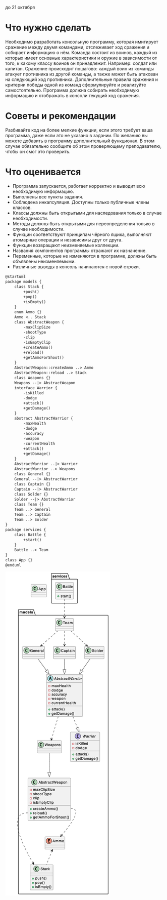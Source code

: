 до 21 октября

# Что нужно сделать
Необходимо разработать консольную программу, которая имитирует сражение между двумя командами, отслеживает ход сражения и собирает информацию о нём.
Команда состоит из воинов, каждый из которых имеет основные характеристики и оружие в зависимости от того, к какому классу воинов он принадлежит. Например: солдат или капитан.
Сражение происходит пошагово: каждый воин из команды атакует противника из другой команды, а также может быть атакован на следующий ход противника.
Дополнительные правила сражения и критерии победы одной из команд сформулируйте и реализуйте самостоятельно. Программа должна собирать необходимую информацию и отображать в консоли текущий ход сражения.

# Советы и рекомендации
Разбивайте код на более мелкие функции, если этого требует ваша программа, даже если это не указано в задании.
По желанию вы можете добавить в программу дополнительный функционал. В этом случае обязательно сообщите об этом проверяющему преподавателю, чтобы он смог это проверить.

# Что оценивается
* Программа запускается, работает корректно и выводит всю необходимую информацию.
* Выполнены все пункты задания.
* Соблюдена инкапсуляция. Доступны только публичные члены классов.
* Классы должны быть открытыми для наследования только в случае необходимости.
* Методы должны быть открытыми для переопределения только в случае необходимости.
* Функции соответствуют принципам чёрного ящика, выполняют атомарные операции и независимы друг от друга.
* Функции возвращают неизменяемые коллекции.
* Названия компонентов программы отражают их назначение.
* Переменные, которые не изменяются в программе, должны быть объявлены неизменяемыми.
* Различные выводы в консоль начинаются с новой строки.

```plantuml
@startuml
package models {
    class Stack {
        +push()
        +pop()
        +isEmpty()
    }
    enum Ammo {}
    Ammo <.. Stack
    class AbstractWeapon {
        -maxClipSize
        -shootType
        -clip
        -isEmptyClip
        +createAmmo()
        +reload()
        +getAmmoForShoot()
    }
    AbstractWeapon::createAmmo ..> Ammo
    AbstractWeapon::reload ..> Stack
    class Weapons {}
    Weapons --|> AbstractWeapon
    interface Warrior {
        -isKilled
        -dodge
        +attack()
        +getDamage()
    }
    abstract AbstractWarrior {
        -maxHealth
        -dodge
        -accuracy
        -weapon
        -currentHealth
        +attack()
        +getDamage()
    }
    AbstractWarrior ..|> Warrior
    AbstractWarrior ..> Weapons
    class General {}
    General --|> AbstractWarrior
    class Captain {}
    Captain --|> AbstractWarrior
    class Solder {}
    Solder --|> AbstractWarrior
    class Team {}
    Team ..> General
    Team ..> Captain
    Team ..> Solder
}
package services {
    class Battle {
        +start()
    }
    Battle ..> Team
}
class App {}
@enduml
```

![img.png](local/images/img.png)